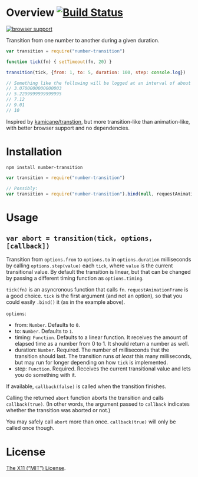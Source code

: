 Overview [![Build Status](https://travis-ci.org/lydell/number-transition.svg?branch=master)](https://travis-ci.org/lydell/number-transition)
========

[![browser support](https://ci.testling.com/lydell/number-transition.png)](https://ci.testling.com/lydell/number-transition)

Transition from one number to another during a given duration.

```js
var transition = require("number-transition")

function tick(fn) { setTimeout(fn, 20) }

transition(tick, {from: 1, to: 5, duration: 100, step: console.log})

// Something like the following will be logged at an interval of about 20ms:
// 3.0700000000000003
// 5.2299999999999995
// 7.12
// 9.01
// 10
```

Inspired by [kamicane/transtion], but more transition-like than animation-like,
with better browser support and no dependencies.

[kamicane/transtion]: https://github.com/kamicane/transition


Installation
============

`npm install number-transition`

```js
var transition = require("number-transition")

// Possibly:
var transition = require("number-transition").bind(null, requestAnimationFrame)
```

Usage
=====

`var abort = transition(tick, options, [callback])`
---------------------------------------------------

Transition from `options.from` to `options.to` in `options.duration`
milliseconds by calling `options.step(value)` each `tick`, where `value` is the
current transitional value. By default the transition is linear, but that can be
changed by passing a different timing function as `options.timing`.

`tick(fn)` is an asyncronous function that calls `fn`. `requestAnimationFrame`
is a good choice. `tick` is the first argument (and not an option), so that you
could easily `.bind()` it (as in the example above).

`options`:

- from: `Number`. Defaults to `0`.
- to: `Number`. Defaults to `1`.
- timing: `Function`. Defaults to a linear function. It receives the amount of
  elapsed time as a number from 0 to 1. It should return a number as well.
- duration: `Number`. Required. The number of milliseconds that the transition
  should last. The transition runs _at least_ this many milliseconds, but may
  run for longer depending on how `tick` is implemented.
- step: `Function`. Required. Receives the current transitional value and lets
  you do something with it.

If available, `callback(false)` is called when the transition finishes.

Calling the returned `abort` function aborts the transition and calls
`callback(true)`. (In other words, the argument passed to `callback` indicates
whether the transition was aborted or not.)

You may safely call `abort` more than once. `callback(true)` will only be called
once though.


License
=======

[The X11 (“MIT”) License](LICENSE).
